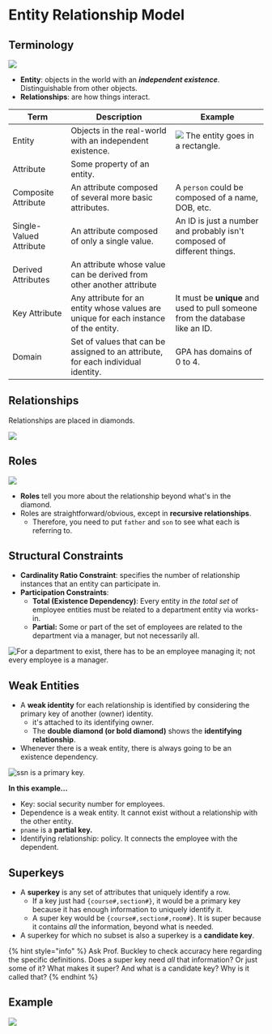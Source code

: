 # Entity Relationship Model

## Terminology

![](<../../../.gitbook/assets/image (585).png>)

* **Entity**: objects in the world with an _**independent existence**_. Distinguishable from other objects.
* **Relationships**: are how things interact.

| Term                    | Description                                                                          | Example                                                                         |
| ----------------------- | ------------------------------------------------------------------------------------ | ------------------------------------------------------------------------------- |
| Entity                  | Objects in the real-world with an independent existence.                             | ![](<../../../.gitbook/assets/image (589).png>) The entity goes in a rectangle. |
| Attribute               | Some property of an entity.                                                          |                                                                                 |
| Composite Attribute     | An attribute composed of several more basic attributes.                              | A `person` could be composed of a name, DOB, etc.                               |
| Single-Valued Attribute | An attribute composed of only a single value.                                        | An ID is just a number and probably isn't composed of different things.         |
| Derived Attributes      | An attribute whose value can be derived from other another attribute                 |                                                                                 |
| Key Attribute           | Any attribute for an entity whose values are unique for each instance of the entity. | It must be **unique** and used to pull someone from the database like an ID.    |
| Domain                  | Set of values that can be assigned to an attribute, for each individual identity.    | GPA has domains of 0 to 4.                                                      |

## Relationships

Relationships are placed in diamonds.

![](<../../../.gitbook/assets/image (584).png>)

## Roles

![](<../../../.gitbook/assets/image (590).png>)

* **Roles** tell you more about the relationship beyond what's in the diamond.
* Roles are straightforward/obvious, except in **recursive relationships**.&#x20;
  * Therefore, you need to put `father` and `son` to see what each is referring to.

## Structural Constraints

* **Cardinality Ratio Constraint**: specifies the number of relationship instances that an entity can participate in.
* **Participation Constraints**:&#x20;
  * **Total (Existence Dependency)**: Every entity in _the total set_ of employee entities must be related to a department entity via works-in.
  * **Partial:** Some or part of the set of employees are related to the department via a manager, but not necessarily all.

![For a department to exist, there has to be an employee managing it; not every employee is a manager.](<../../../.gitbook/assets/image (588).png>)

## Weak Entities

* A **weak identity** for each relationship is identified by considering the primary key of another (owner) identity.
  * it's attached to its identifying owner.
  * The **double diamond (or bold diamond)** shows the **identifying relationship**.
* Whenever there is a weak entity, there is always going to be an existence dependency.&#x20;

![ssn is a primary key. ](<../../../.gitbook/assets/image (591).png>)

**In this example...**

* Key: social security number for employees.
* Dependence is a weak entity. It cannot exist without a relationship with the other entity.
* `pname` is a **partial key.**
* Identifying relationship: policy. It connects the employee with the dependent.

## Superkeys

* A **superkey** is any set of attributes that uniquely identify a row.
  * If a key just had `{course#,section#}`, it would be a primary key because it has enough information to uniquely identify it.
  * A super key would be `{course#,section#,room#}`. It is super because it contains _all_ the information, beyond what is needed.
* A superkey for which no subset is also a superkey is a **candidate key**.

{% hint style="info" %}
Ask Prof. Buckley to check accuracy here regarding the specific definitions. Does a super key need _all_ that information? Or just some of it? What makes it super? And what is a candidate key?  Why is it called that?
{% endhint %}

## Example

![](<../../../.gitbook/assets/image (592).png>)

